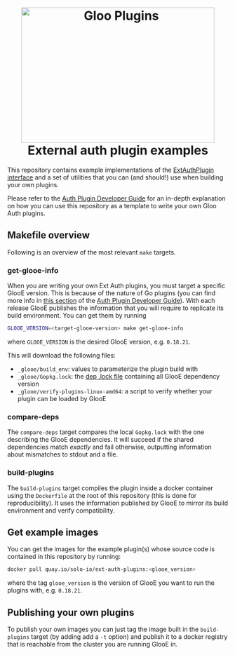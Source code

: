 <h1 align="center">
    <img src="https://github.com/solo-io/ext-auth-plugin-examples/raw/master/img/gloo-plugin.png" alt="Gloo Plugins" width="440" height="309">
  <br>
  External auth plugin examples
</h1>

This repository contains example implementations of the 
[ExtAuthPlugin interface](https://github.com/solo-io/ext-auth-plugins/blob/master/api/interface.go) and a set 
of utilities that you can (and should!) use when building your own plugins.

Please refer to the [Auth Plugin Developer Guide](https://gloo.solo.io/dev/writing_auth_plugins/) for an in-depth 
explanation on how you can use this repository as a template to write your own Gloo Auth plugins.

## Makefile overview
Following is an overview of the most relevant `make` targets.

### get-glooe-info
When you are writing your own Ext Auth plugins, you must target a specific GlooE version. This is because of the 
nature of Go plugins (you can find more info in [this section](https://gloo.solo.io/dev/writing_auth_plugins/#build-helper-tools) 
of the [Auth Plugin Developer Guide](https://gloo.solo.io/dev/writing_auth_plugins/)). With each release GlooE publishes 
the information that you will require to replicate its build environment. You can get them by running

```bash
GLOOE_VERSION=<target-glooe-version> make get-glooe-info
```

where `GLOOE_VERSION` is the desired GlooE version, e.g. `0.18.21`.

This will download the following files:
- `_glooe/build_env`: values to parameterize the plugin build with
- `_glooe/Gopkg.lock`: the [dep .lock file](https://golang.github.io/dep/docs/Gopkg.lock.html) containing all GlooE 
dependency version
- `_glooe/verify-plugins-linux-amd64`: a script to verify whether your plugin can be loaded by GlooE

### compare-deps
The `compare-deps` target compares the local `Gopkg.lock` with the one describing the GlooE dependencies. It will succeed 
if the shared dependencies match _exactly_ and fail otherwise, outputting information about mismatches to stdout and a file.

### build-plugins
The `build-plugins` target compiles the plugin inside a docker container using the `Dockerfile` at the root of this 
repository (this is done for reproducibility). It uses the information published by GlooE to mirror its build 
environment and verify compatibility.

## Get example images
You can get the images for the example plugin(s) whose source code is contained in this repository by running:

```bash
docker pull quay.io/solo-io/ext-auth-plugins:<glooe_version>
```

where the tag `glooe_version` is the version of GlooE you want to run the plugins with, e.g. `0.18.21`.

## Publishing your own plugins
To publish your own images you can just tag the image built in the `build-plugins` target (by adding add a `-t` option) 
and publish it to a docker registry that is reachable from the cluster you are running GlooE in.

